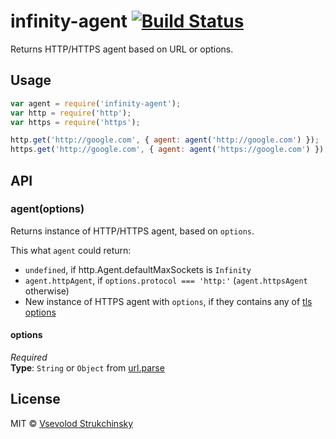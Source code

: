 # infinity-agent [![Build Status](https://travis-ci.org/floatdrop/infinity-agent.svg?branch=master)](https://travis-ci.org/floatdrop/infinity-agent)

Returns HTTP/HTTPS agent based on URL or options.

## Usage

```js
var agent = require('infinity-agent');
var http = require('http');
var https = require('https');

http.get('http://google.com', { agent: agent('http://google.com') });
https.get('http://google.com', { agent: agent('https://google.com') });
```

## API

### agent(options)

Returns instance of HTTP/HTTPS agent, based on `options`.

This what `agent` could return:

 * `undefined`, if http.Agent.defaultMaxSockets is `Infinity`
 * `agent.httpAgent`, if `options.protocol === 'http:'` (`agent.httpsAgent` otherwise)
 * New instance of HTTPS agent with `options`, if they contains any of [tls options](http://nodejs.org/api/tls.html#tls_tls_connect_options_callback)

#### options  
_Required_  
__Type__: `String` or `Object` from [url.parse](http://nodejs.org/docs/latest/api/url.html#url_url_parse_urlstr_parsequerystring_slashesdenotehost)

## License

MIT © [Vsevolod Strukchinsky](floatdrop@gmail.com)
